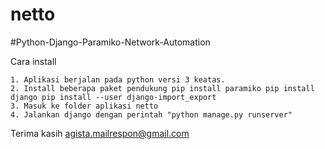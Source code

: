 # netto
#Python-Django-Paramiko-Network-Automation

Cara install

    1. Aplikasi berjalan pada python versi 3 keatas.
    2. Install beberapa paket pendukung pip install paramiko pip install django pip install --user django-import_export
    3. Masuk ke folder aplikasi netto
    4. Jalankan django dengan perintah "python manage.py runserver"

Terima kasih
agista.mailrespon@gmail.com
